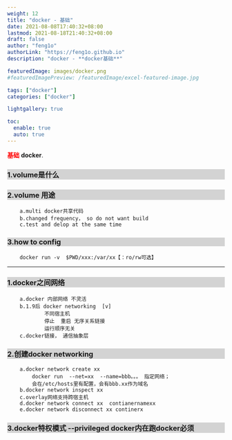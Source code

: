 ```yaml
---
weight: 12 
title: "docker - 基础"
date: 2021-08-08T17:40:32+08:00
lastmod: 2021-08-18T21:40:32+08:00
draft: false
author: "feng1o"
authorLink: "https://feng1o.github.io"
description: "docker - **docker基础**"

featuredImage: images/docker.png
#featuredImagePreview: /featuredImage/excel-featured-image.jpg

tags: ["docker"]
categories: ["docker"]

lightgallery: true 

toc:
  enable: true
  auto: true 
---
```


<a style="color:red;"> <strong>基础</strong> </a>**docker**.
<!--more-->

<!-- 注释,此处是style -->
<style>
pre {
    white-space: pre-wrap;
    word-wrap: break-word;
    align: left;
}

h3,h1 {
background : lightgray;
}

h3:hover {
color : red;
}
</style>



### 1.volume是什么

### 2.volume 用途
```
    a.multi docker共享代码
    b.changed frequency， so do not want build
    c.test and delop at the same time
```

### 3.how to config
```
    docker run -v  $PWD/xxx:/var/xx【：ro/rw可选】
```

---


### 1.docker之间网络
```
    a.docker 内部网络 不灵活 
    b.1.9后 docker networking  [v]
            不同宿主机
            停止  重启 无序关系链接
            运行顺序无关
    c.docker链接， 通信抽象层
```

### 2.创建docker networking
```
    a.docker network create xx  
        docker run  --net=xx  --name=bbb。。。 指定网络；
        会在/etc/hosts里有配置，会有bbb.xx作为域名
    b.docker network inspect xx
    c.overlay网络支持跨宿主机
    d.docker network connect xx  contianernamexx
    e.docker network disconnect xx continerx
```

### 3.docker特权模式 --privileged  docker内在跑docker必须
